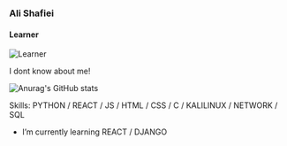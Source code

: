### Ali Shafiei
#### Learner
![Learner](http://m.gettywallpapers.com/wp-content/uploads/2020/09/Juice-Wrld-Wallpaper-Full-HD-1024x650.jpg)

I dont know about me!

![Anurag's GitHub stats](https://github-readme-stats.vercel.app/api?username=969ali969&theme=radical)

Skills: PYTHON / REACT / JS / HTML / CSS / C / KALILINUX / NETWORK / SQL

- I’m currently learning REACT / DJANGO 


